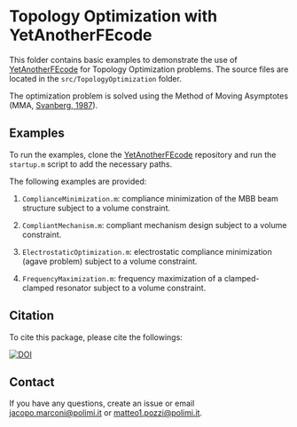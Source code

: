 # Topology Optimization with YetAnotherFEcode
This folder contains basic examples to demonstrate the use of [YetAnotherFEcode](https://github.com/jain-shobhit/YetAnotherFEcode) for Topology Optimization problems. The source files are located in the `src/TopologyOptimization` folder.

The optimization problem is solved using the Method of Moving Asymptotes (MMA, [Svanberg, 1987](https://doi.org/10.1002/nme.1620240207)).

## Examples
To run the examples, clone the [YetAnotherFEcode](https://github.com/jain-shobhit/YetAnotherFEcode) repository and run the `startup.m` script to add the necessary paths.

The following examples are provided:

1. `ComplianceMinimization.m`: compliance minimization of the MBB beam structure subject to a volume constraint.

2. `CompliantMechanism.m`: compliant mechanism design subject to a volume constraint.

3. `ElectrostaticOptimization.m`: electrostatic compliance minimization (agave problem) subject to a volume constraint.

4. `FrequencyMaximization.m`: frequency maximization of a clamped-clamped resonator subject to a volume constraint.

## Citation
To cite this package, please cite the followings:

[![DOI](https://zenodo.org/badge/DOI/10.5281/zenodo.4011281.svg)](https://doi.org/10.5281/zenodo.4011281)

<!-- K. Svanberg. "The method of moving asymptotes - a new method for structural optimization". *Int J Numer Methods Engng* (1987). DOI: [10.1002/nme.1620240207](https://doi.org/10.1002/nme.1620240207). -->

## Contact
If you have any questions, create an issue or email <jacopo.marconi@polimi.it> or <matteo1.pozzi@polimi.it>.
